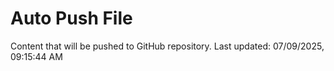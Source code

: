 # Auto Push File

Content that will be pushed to GitHub repository.
Last updated: 07/09/2025, 09:15:44 AM